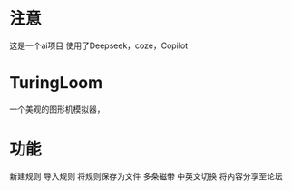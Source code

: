 # 注意
这是一个ai项目
使用了Deepseek，coze，Copilot
# TuringLoom
一个美观的图形机模拟器，
# 功能
新建规则
导入规则
将规则保存为文件
多条磁带
中英文切换
将内容分享至论坛
